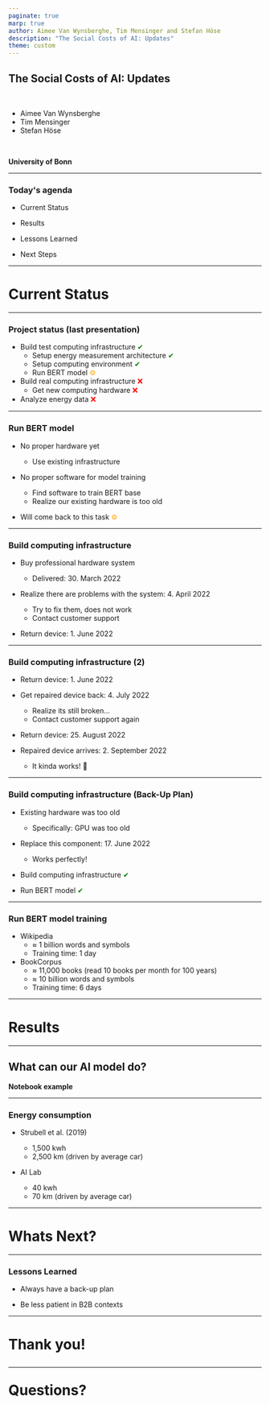 ```yaml
---
paginate: true
marp: true
author: Aimee Van Wynsberghe, Tim Mensinger and Stefan Höse
description: "The Social Costs of AI: Updates"
theme: custom
---
```


<!-- ===================================================================================
# TITLE PAGE
==================================================================================== -->

<!-- paginate: false -->
## The Social Costs of AI: Updates

<br/>

- Aimee Van Wynsberghe
- Tim Mensinger
- Stefan Höse

<br/>

**University of Bonn**

---
<!-- paginate: true -->
### Today's agenda

- Current Status

- Results

- Lessons Learned

- Next Steps

---
<!-- paginate: false -->
<!-- _class: lead -->
# Current Status

---
### Project status (last presentation)

- Build test computing infrastructure <span style="color: green;">&#10004;</span>
    - Setup energy measurement architecture <span style="color: green;">&#10004;</span>
    - Setup computing environment <span style="color: green;">&#10004;</span>
    - Run BERT model <span style="color: orange;">&#9881;</span>
- Build real computing infrastructure <span style="color: red;">&#10060;</span>
    - Get new computing hardware <span style="color: red;">&#10060;</span>
- Analyze energy data <span style="color: red;">&#10060;</span>


---
### Run BERT model

- No proper hardware yet
    - Use existing infrastructure

- No proper software for model training
    - Find software to train BERT base
    - Realize our existing hardware is too old

- Will come back to this task <span style="color: orange;">&#9881;</span>

---
### Build computing infrastructure

- Buy professional hardware system
    - Delivered: 30. March 2022

- Realize there are problems with the system: 4. April 2022
    - Try to fix them, does not work
    - Contact customer support

- Return device: 1. June 2022

---
### Build computing infrastructure (2)

- Return device: 1. June 2022

- Get repaired device back: 4. July 2022
    - Realize its still broken...
    - Contact customer support again

- Return device: 25. August 2022

- Repaired device arrives: 2. September 2022
    - It kinda works! &#x1F389;

---
### Build computing infrastructure (Back-Up Plan)

- Existing hardware was too old
    - Specifically: GPU was too old

- Replace this component: 17. June 2022
    - Works perfectly!

- Build computing infrastructure <span style="color: green;">&#10004;</span>

- Run BERT model <span style="color: green;">&#10004;</span>

---
### Run BERT model training

- Wikipedia
    - $\approx$ 1 billion words and symbols
    - Training time: 1 day
- BookCorpus
    - $\approx$ 11,000 books (read 10 books per month for 100 years)
    - $\approx$ 10 billion words and symbols
    - Training time: 6 days

---
<!-- paginate: false -->
<!-- _class: lead -->
# Results

---
<!-- paginate: false -->
<!-- _class: lead -->
## What can our AI model do?

**Notebook example**

---
### Energy consumption

- Strubell et al. (2019)
    - 1,500 kwh
    - 2,500 km (driven by average car)
    
- AI Lab
    - 40 kwh
    - 70 km (driven by average car)

---
<!-- paginate: false -->
<!-- _class: lead -->
# Whats Next?

---
### Lessons Learned

- Always have a back-up plan

- Be less patient in B2B contexts

---
<!-- paginate: false -->
<!-- _class: lead -->
# Thank you! <br/><hr/>Questions?
